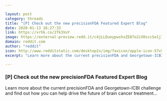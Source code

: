 ```yaml
---

layout: post
category: threads
title: "[P] Check out the new precisionFDA Featured Expert Blog"
date: 2020-01-13 16:27:33
link: https://vrhk.co/2Tk3VuY
image: https://external-preview.redd.it/c4jLLDueypwshxZE87o2iV0sccSe1j7k7PnR75gNQFA.jpg?width=1200&height=628.272251309&auto=webp&s=94df81fb81fe0bc89fb7af5a34313e3116607f13
domain: reddit.com
author: "reddit"
icon: http://www.redditstatic.com/desktop2x/img/favicon/apple-icon-57x57.png
excerpt: "Learn more about the current precisionFDA and Georgetown-ICBI challenge and find out how you can help drive the future of brain cancer treatment..."

---
```


### [P] Check out the new precisionFDA Featured Expert Blog

Learn more about the current precisionFDA and Georgetown-ICBI challenge and find out how you can help drive the future of brain cancer treatment...